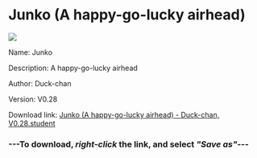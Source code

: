 # Junko (A happy-go-lucky airhead)

<img src = "https://raw.githubusercontent.com/Arbiter1223/Koukou-Gurashi-Custom-Students/master/Students/Files/Junko%20(A%20happy-go-lucky%20airhead).png">

Name: Junko

Description: A happy-go-lucky airhead

Author: Duck-chan

Version: V0.28

Download link: <a href="https://raw.githubusercontent.com/Arbiter1223/Koukou-Gurashi-Custom-Students/master/Students/Files/Junko%20(A%20happy-go-lucky%20airhead)%20-%20Duck-chan%2C%20V0.28.student">Junko (A happy-go-lucky airhead) - Duck-chan, V0.28.student</a>

### ---**To download, _right-click_ the link, and select _"Save as"_**---

